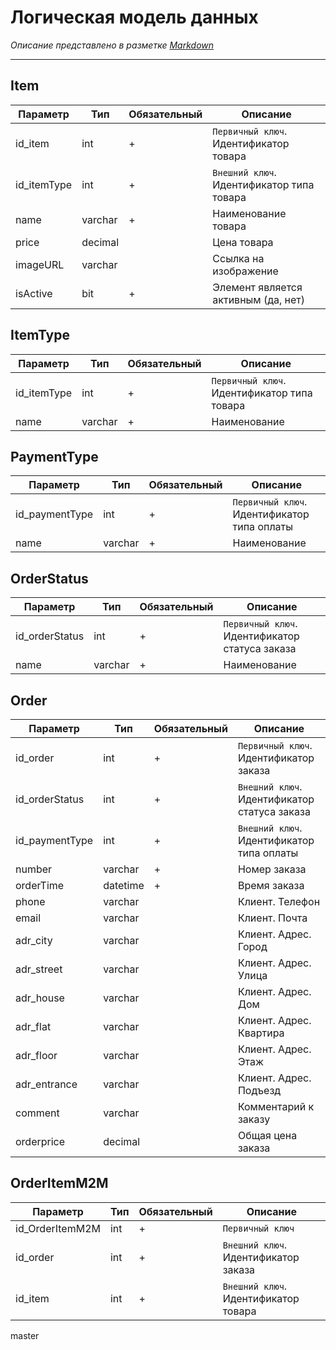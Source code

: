 # Логическая модель данных
_Описание представлено в разметке [Markdown](https://ru.wikipedia.org/wiki/Markdown)_

---

## Item
| Параметр | Тип | Обязательный | Описание |
| ------ | ------ | ------  | ------ |
| id_item | int | + | `Первичный ключ`. Идентификатор товара |
| id_itemType | int | + | `Внешний ключ`. Идентификатор типа товара |
| name | varchar | + | Наименование товара |
| price | decimal |  | Цена товара |
| imageURL | varchar |  | Ссылка на изображение |
| isActive | bit | + | Элемент является активным (да, нет) |

## ItemType
| Параметр | Тип | Обязательный | Описание |
| ------ | ------ | ------  | ------ |
| id_itemType | int | + | `Первичный ключ`. Идентификатор типа товара |
| name | varchar | + | Наименование |

## PaymentType
| Параметр | Тип | Обязательный | Описание |
| ------ | ------ | ------  | ------ |
| id_paymentType | int | + | `Первичный ключ`. Идентификатор типа оплаты |
| name | varchar | + | Наименование |

## OrderStatus
| Параметр | Тип | Обязательный | Описание |
| ------ | ------ | ------  | ------ |
| id_orderStatus | int | + | `Первичный ключ`. Идентификатор статуса заказа |
| name | varchar | + | Наименование |

## Order
| Параметр | Тип | Обязательный | Описание |
| ------ | ------ | ------  | ------ |
| id_order | int | + | `Первичный ключ`. Идентификатор заказа |
| id_orderStatus | int | + | `Внешний ключ`. Идентификатор статуса заказа |
| id_paymentType | int | + | `Внешний ключ`. Идентификатор типа оплаты |
| number | varchar | + | Номер заказа |
| orderTime | datetime | + | Время заказа |
| phone | varchar |  | Клиент. Телефон |
| email | varchar |  | Клиент. Почта |
| adr_city | varchar |  | Клиент. Адрес. Город |
| adr_street | varchar |  | Клиент. Адрес. Улица |
| adr_house | varchar |  | Клиент. Адрес. Дом |
| adr_flat | varchar |  | Клиент. Адрес. Квартира |
| adr_floor | varchar |  | Клиент. Адрес. Этаж |
| adr_entrance | varchar |  | Клиент. Адрес. Подъезд |
| comment | varchar |  | Комментарий к заказу |
| orderprice | decimal |  | Общая цена заказа |

## OrderItemM2M
| Параметр | Тип | Обязательный | Описание |
| ------ | ------ | ------  | ------ |
| id_OrderItemM2M | int | + | `Первичный ключ` |
| id_order | int | + | `Внешний ключ`. Идентификатор заказа |
| id_item | int | + | `Внешний ключ`. Идентификатор товара |

master